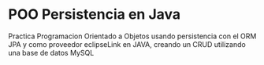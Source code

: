 # POO Persistencia en Java
Practica Programacion Orientado a Objetos usando persistencia con el ORM JPA y como proveedor eclipseLink en JAVA, creando un CRUD utilizando una base de datos MySQL
